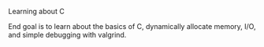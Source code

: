 Learning about C 

End goal is to learn about the basics of C, dynamically allocate memory, I/O,
and simple debugging with valgrind.
